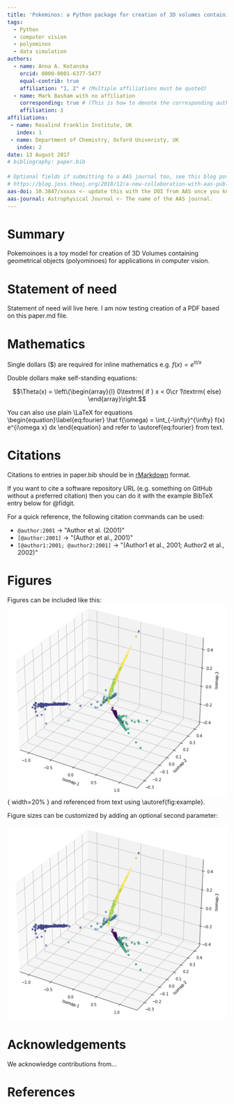 ```yaml
---
title: 'Pokeminos: a Python package for creation of 3D volumes containing polyominoes'
tags:
  - Python
  - computer vision
  - polyominos
  - data simulation
authors:
  - name: Anna A. Kotanska
    orcid: 0000-0001-6377-5477
    equal-contrib: true
    affiliation: "1, 2" # (Multiple affiliations must be quoted)
  - name: Mark Basham with no affiliation
    corresponding: true # (This is how to denote the corresponding author)
    affiliation: 1
affiliations:
 - name: Rosalind Franklin Institute, UK
   index: 1
 - name: Department of Chemistry, Oxford Univeristy, UK
   index: 2
date: 13 August 2017
# bibliography: paper.bib

# Optional fields if submitting to a AAS journal too, see this blog post:
# https://blog.joss.theoj.org/2018/12/a-new-collaboration-with-aas-publishing
aas-doi: 10.3847/xxxxx <- update this with the DOI from AAS once you know it.
aas-journal: Astrophysical Journal <- The name of the AAS journal.
---
```


# Summary

Pokemoinoes is a toy model for creation of 3D Volumes containing geometrical 
objects (polyominoes) for applications in computer vision. 

# Statement of need

Statement of need will live here. 
I am now testing creation of a PDF based on this paper.md file. 

# Mathematics

Single dollars ($) are required for inline mathematics e.g. $f(x) = e^{\pi/x}$

Double dollars make self-standing equations:

$$\Theta(x) = \left\{\begin{array}{l}
0\textrm{ if } x < 0\cr
1\textrm{ else}
\end{array}\right.$$

You can also use plain \LaTeX for equations
\begin{equation}\label{eq:fourier}
\hat f(\omega) = \int_{-\infty}^{\infty} f(x) e^{i\omega x} dx
\end{equation}
and refer to \autoref{eq:fourier} from text.

# Citations

Citations to entries in paper.bib should be in
[rMarkdown](http://rmarkdown.rstudio.com/authoring_bibliographies_and_citations.html)
format.

If you want to cite a software repository URL (e.g. something on GitHub without a preferred
citation) then you can do it with the example BibTeX entry below for @fidgit.

For a quick reference, the following citation commands can be used:
- `@author:2001`  ->  "Author et al. (2001)"
- `[@author:2001]` -> "(Author et al., 2001)"
- `[@author1:2001; @author2:2001]` -> "(Author1 et al., 2001; Author2 et al., 2002)"

# Figures

Figures can be included like this:![Caption for example figure.\label{fig:example}](/figures/isomap3d.png){ width=20% }
and referenced from text using \autoref{fig:example}.

Figure sizes can be customized by adding an optional second parameter:

  ![Caption for example figure.](/figures/isomap3d.png)

# Acknowledgements

We acknowledge contributions from...

# References
